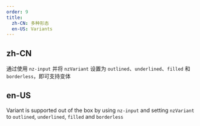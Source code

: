 ```yaml
---
order: 9
title:
  zh-CN: 多种形态
  en-US: Variants
---
```


## zh-CN

通过使用 `nz-input` 并将 `nzVariant` 设置为 `outlined`、`underlined`、`filled` 和 `borderless`，即可支持变体

## en-US

Variant is supported out of the box by using `nz-input` and setting `nzVariant` to `outlined`, `underlined`, `filled` and `borderless`
